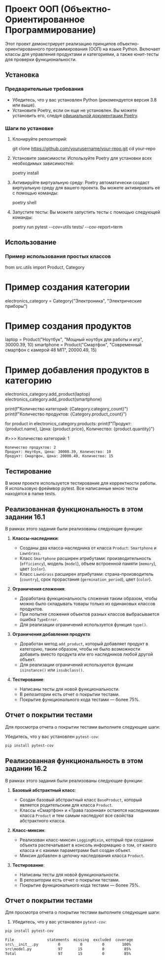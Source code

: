 # Проект ООП (Объектно-Ориентированное Программирование)


Этот проект демонстрирует реализацию принципов объектно-ориентированного программирования (ООП) на языке Python. Включает классы для управления продуктами и категориями, а также юнит-тесты для проверки функциональности.

## Установка

### Предварительные требования

- Убедитесь, что у вас установлен Python (рекомендуется версия 3.8 или выше).
- Установите Poetry, если он еще не установлен. Вы можете установить его, следуя [официальной документации Poetry](https://python-poetry.org/docs/#installation).

### Шаги по установке

1. Клонируйте репозиторий:

   
   git clone https://github.com/yourusername/your-repo.git
   cd your-repo
   

2. Установите зависимости:
Используйте Poetry для установки всех необходимых зависимостей:

   
    poetry install
    
   
3. Активируйте виртуальную среду:
Poetry автоматически создаст виртуальную среду для вашего проекта. Вы можете активировать её с помощью команды:

    
    poetry shell
    

4. Запустите тесты:
Вы можете запустить тесты с помощью следующей команды:

    
    poetry run pytest --cov=utils tests/ --cov-report=term
   

## Использование

### Пример использования простых классов

from src.utils import Product, Category

# Пример создания категории
electronics_category = Category("Электроника", "Электрические приборы")

# Пример создания продуктов
laptop = Product("Ноутбук", "Мощный ноутбук для работы и игр", 30000.39, 10)
smartphone = Product("Смартфон", "Современный смартфон с камерой 48 МП", 20000.49, 15)

# Пример добавления продуктов в категорию
electronics_category.add_product(laptop)
electronics_category.add_product(smartphone)

print(f"Количество категорий: {Category.category_count}")
print(f"Количество продуктов: {Category.product_count}")

for product in electronics_category.products:
    print(f"Продукт: {product.name}, Цена: {product.price}, Количество: {product.quantity}")

#>>> Количество категорий: 1

    Количество продуктов: 2
    Продукт: Ноутбук, Цена: 30000.39, Количество: 10
    Продукт: Смартфон, Цена: 20000.49, Количество: 15

## Тестирование

В моем проекте используется тестирование для корректности работы. Я использовую фреймвор pytest.
Все написанные мною тесты находятся в папке tests.




## Реализованная функциональность в этом задании 16.1

В рамках этого задания были реализованы следующие функции:

1. **Классы-наследники**:
   - Созданы два класса-наследника от класса `Product`: `Smartphone` и `LawnGrass`.
   - Класс `Smartphone` расширен атрибутами: производительность (`efficiency`), модель (`model`), объем встроенной памяти (`memory`), цвет (`color`).
   - Класс `LawnGrass` расширен атрибутами: страна-производитель (`country`), срок прорастания (`germination_period`), цвет (`color`).

2. **Ограничения сложения**:
   - Доработана функциональность сложения таким образом, чтобы можно было складывать товары только из одинаковых классов продуктов.
   - При попытке сложения объектов разных классов выбрасывается ошибка `TypeError`.
   - Для реализации ограничений используется функция `type()`.

3. **Ограничения добавления продукта**:
   - Доработан метод `add_product`, который добавляет продукт в категорию, таким образом, чтобы не было возможности добавить вместо продукта или его наследников любой другой объект.
   - Для реализации ограничений используются функции `isinstance()` или `issubclass()`.

4. **Тестирование**:
   - Написаны тесты для новой функциональности.
   - В репозитории есть отчет о покрытии тестами.
   - Покрытие функционального кода тестами — более 75%.

## Отчет о покрытии тестами

Для просмотра отчета о покрытии тестами выполните следующие шаги:

 Убедитесь, что у вас установлен `pytest-cov`:
```bash
pip install pytest-cov
```



## Реализованная функциональность в этом задании 16.2

В рамках этого задания были реализованы следующие функции:

1. **Базовый абстрактный класс**:
   - Создан базовый абстрактный класс `BaseProduct`, который является родительским для класса `Product`.
   - Классы «Смартфон» и «Трава газонная» остаются наследниками класса `Product` и тем самым наследуют все свойства абстрактного класса.

2. **Класс-миксин**:
   - Реализован класс-миксин `LoggingMixin`, который при создании объекта распечатывает в консоль информацию о том, от какого класса и с какими параметрами был создан объект.
   - Миксин добавлен в цепочку наследования класса `Product`.

3. **Тестирование**:
   - Написаны тесты для новой функциональности.
   - В репозитории есть отчет о покрытии тестами.
   - Покрытие функционального кода тестами — более 75%.

## Отчет о покрытии тестами

Для просмотра отчета о покрытии тестами выполните следующие шаги:

1. Убедитесь, что у вас установлен `pytest-cov`:

```bash
pip install pytest-cov
```

```bash
File               statements  missing  excluded  coverage
src\__init__.py         0         0         0        100%
src\model.py            97       15         0         85%
Total                   97       15         0         85%
